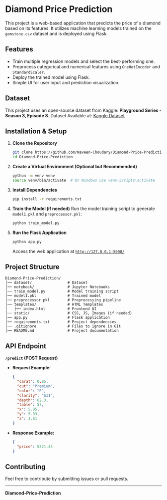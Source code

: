 # Diamond Price Prediction

This project is a web-based application that predicts the price of a diamond based on its features. It utilizes machine learning models trained on the `gemstone.csv` dataset and is deployed using Flask.

## Features
- Train multiple regression models and select the best-performing one.
- Preprocess categorical and numerical features using `OneHotEncoder` and `StandardScaler`.
- Deploy the trained model using Flask.
- Simple UI for user input and prediction visualization.

## Dataset
This project uses an open-source dataset from Kaggle: **Playground Series - Season 3, Episode 8**.
Dataset Available at: [Kaggle Dataset](https://www.kaggle.com/competitions/playground-series-s3e8/data?select=train.csv)

## Installation & Setup

1. **Clone the Repository**
   ```sh
   git clone https://github.com/Naveen-Choudary/Diamond-Price-Prediction.git
   cd Diamond-Price-Prediction
   ```

2. **Create a Virtual Environment (Optional but Recommended)**
   ```sh
   python -m venv venv
   source venv/bin/activate  # On Windows use venv\Scripts\activate
   ```

3. **Install Dependencies**
   ```sh
   pip install -r requirements.txt
   ```

4. **Train the Model (if needed)**
   Run the model training script to generate `model1.pkl` and `preprocessor.pkl`:
   ```sh
   python train_model.py
   ```

5. **Run the Flask Application**
   ```sh
   python app.py
   ```
   Access the web application at [`http://127.0.0.1:5000/`](http://127.0.0.1:5000/).

## Project Structure
```
Diamond-Price-Prediction/
│── dataset/                # Dataset
│── notebook/               # Jupyter Notebooks
│── train_model.py          # Model training script
│── model1.pkl              # Trained model
│── preprocessor.pkl        # Preprocessing pipeline
│── templates/              # HTML Templates
│   ├── index.html          # Frontend UI
│── static/                 # CSS, JS, Images (if needed)
│── app.py                  # Flask application
│── requirements.txt        # Project dependencies
│── .gitignore              # Files to ignore in Git
│── README.md               # Project documentation
```

## API Endpoint
**`/predict` (POST Request)**

- **Request Example:**
  ```json
  {
    "carat": 0.85,
    "cut": "Premium",
    "color": "E",
    "clarity": "SI1",
    "depth": 62.3,
    "table": 57,
    "x": 5.85,
    "y": 5.83,
    "z": 3.61
  }
  ```

- **Response Example:**
  ```json
  {
    "price": 5321.45
  }
  ```

## Contributing
Feel free to contribute by submitting issues or pull requests.

---
**Diamond-Price-Prediction**
